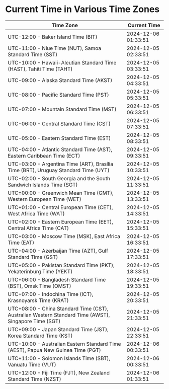 # Current Time in Various Time Zones

| Time Zone | Current Time |
|-----------|--------------|
| UTC-12:00 - Baker Island Time (BIT) | 2024-12-06 01:33:51 |
| UTC-11:00 - Niue Time (NUT), Samoa Standard Time (SST) | 2024-12-05 02:33:51 |
| UTC-10:00 - Hawaii-Aleutian Standard Time (HAST), Tahiti Time (TAHT) | 2024-12-05 03:33:51 |
| UTC-09:00 - Alaska Standard Time (AKST) | 2024-12-05 04:33:51 |
| UTC-08:00 - Pacific Standard Time (PST) | 2024-12-05 05:33:51 |
| UTC-07:00 - Mountain Standard Time (MST) | 2024-12-05 06:33:51 |
| UTC-06:00 - Central Standard Time (CST) | 2024-12-05 07:33:51 |
| UTC-05:00 - Eastern Standard Time (EST) | 2024-12-05 08:33:51 |
| UTC-04:00 - Atlantic Standard Time (AST), Eastern Caribbean Time (ECT) | 2024-12-05 09:33:51 |
| UTC-03:00 - Argentina Time (ART), Brasília Time (BRT), Uruguay Standard Time (UYT) | 2024-12-05 10:33:51 |
| UTC-02:00 - South Georgia and the South Sandwich Islands Time (SGT) | 2024-12-05 11:33:51 |
| UTC±00:00 - Greenwich Mean Time (GMT), Western European Time (WET) | 2024-12-05 13:33:51 |
| UTC+01:00 - Central European Time (CET), West Africa Time (WAT) | 2024-12-05 14:33:51 |
| UTC+02:00 - Eastern European Time (EET), Central Africa Time (CAT) | 2024-12-05 15:33:51 |
| UTC+03:00 - Moscow Time (MSK), East Africa Time (EAT) | 2024-12-05 16:33:51 |
| UTC+04:00 - Azerbaijan Time (AZT), Gulf Standard Time (GST) | 2024-12-05 17:33:51 |
| UTC+05:00 - Pakistan Standard Time (PKT), Yekaterinburg Time (YEKT) | 2024-12-05 18:33:51 |
| UTC+06:00 - Bangladesh Standard Time (BST), Omsk Time (OMST) | 2024-12-05 19:33:51 |
| UTC+07:00 - Indochina Time (ICT), Krasnoyarsk Time (KRAT) | 2024-12-05 20:33:51 |
| UTC+08:00 - China Standard Time (CST), Australian Western Standard Time (AWST), Singapore Time (SGT) | 2024-12-05 21:33:51 |
| UTC+09:00 - Japan Standard Time (JST), Korea Standard Time (KST) | 2024-12-05 22:33:51 |
| UTC+10:00 - Australian Eastern Standard Time (AEST), Papua New Guinea Time (PGT) | 2024-12-06 00:33:51 |
| UTC+11:00 - Solomon Islands Time (SBT), Vanuatu Time (VUT) | 2024-12-06 00:33:51 |
| UTC+12:00 - Fiji Time (FJT), New Zealand Standard Time (NZST) | 2024-12-06 01:33:51 |
